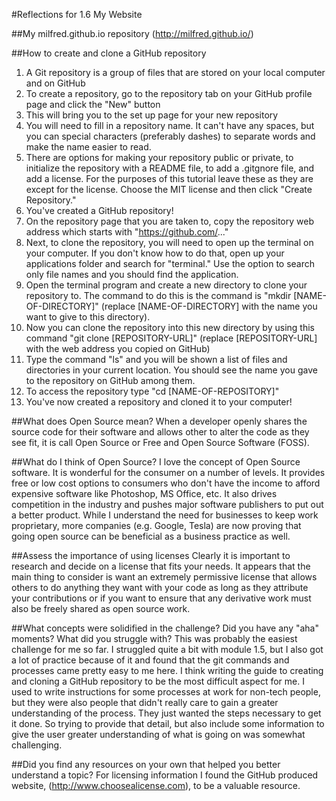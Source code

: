 #Reflections for 1.6 My Website

##My milfred.github.io repository
(http://milfred.github.io/)

##How to create and clone a GitHub repository
  1. A Git repository is a group of files that are stored on your local computer and on GitHub
  2. To create a repository, go to the repository tab on your GitHub profile page and click the "New" button
  3. This will bring you to the set up page for your new repository
  4. You will need to fill in a repository name. It can't have any spaces, but you can special characters (preferably dashes) to separate words and make the name easier to read.
  5. There are options for making your repository public or private, to initialize the repository with a README file, to add a .gitgnore file, and add a license. For the purposes of this tutorial leave these as they are except for the license. Choose the MIT license and then click "Create Repository."
  6. You've created a GitHub repository!
  7. On the repository page that you are taken to, copy the repository web address which starts with "https://github.com/..."
  8. Next, to clone the repository, you will need to open up the terminal on your computer. If you don't know how to do that, open up your applications folder and search for "terminal." Use the option to search only file names and you should find the application.
  9. Open the terminal program and create a new directory to clone your repository to. The command to do this is the command is "mkdir [NAME-OF-DIRECTORY]" (replace [NAME-OF-DIRECTORY] with the name you want to give to this directory).
  10. Now you can clone the repository into this new directory by using this command "git clone [REPOSITORY-URL]" (replace [REPOSITORY-URL] with the web address you copied on GitHub)
  11. Type the command "ls" and you will be shown a list of files and directories in your current location. You should see the name you gave to the repository on GitHub among them.
  12. To access the repository type "cd [NAME-OF-REPOSITORY]"
  13. You've now created a repository and cloned it to your computer!

##What does Open Source mean?
When a developer openly shares the source code for their software and allows other to alter the code as they see fit, it is call Open Source or Free and Open Source Software (FOSS).

##What do I think of Open Source?
I love the concept of Open Source software. It is wonderful for the consumer on a number of levels. It provides free or low cost options to consumers who don't have the income to afford expensive software like Photoshop, MS Office, etc. It also drives competition in the industry and pushes major software publishers to put out a better product. While I understand the need for businesses to keep work proprietary, more companies (e.g. Google, Tesla) are now proving that going open source can be beneficial as a business practice as well.

##Assess the importance of using licenses
Clearly it is important to research and decide on a license that fits your needs. It appears that the main thing to consider is want an extremely permissive license that allows others to do anything they want with your code as long as they attribute your contributions or if you want to ensure that any derivative work must also be freely shared as open source work.

##What concepts were solidified in the challenge? Did you have any "aha" moments? What did you struggle with?
This was probably the easiest challenge for me so far. I struggled quite a bit with module 1.5, but I also got a lot of practice because of it and found that the git commands and processes came pretty easy to me here. I think writing the guide to creating and cloning a GitHub repository to be the most difficult aspect for me. I used to write instructions for some processes at work for non-tech people, but they were also people that didn't really care to gain a greater understanding of the process. They just wanted the steps necessary to get it done. So trying to provide that detail, but also include some information to give the user greater understanding of what is going on was somewhat challenging.

##Did you find any resources on your own that helped you better understand a topic?
For licensing information I found the GitHub produced website, (http://www.choosealicense.com), to be a valuable resource.